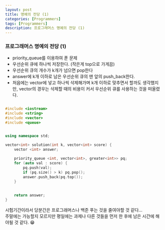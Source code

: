 ```yaml
---
layout: post
title: 명예의 전당 (1)
categories: [Programmers]
tags: [Programmers]
description: 프로그래머스 명예의 전당 (1)
---
```


### 프로그래머스 명예의 전당 (1)

- priority_queue를 이용하여 푼 문제
- 우선순위 큐에 하나씩 저장한다. (작은게 top으로 가게끔)
- 우선순위 큐의 개수가 k개가 넘으면 pop한다
- answer에 k개 이하로 남은 우선순위 큐의 맨 앞의 push_back한다.
- 처음에는 vector에 넣고 하나씩 삭제해가며 k개 이하로 맞추면서 할까도 생각했지만, vector의 경우는 삭제할 때의 비용이 커서 우선순위 큐를 사용하는 것을 떠올렸다.

```c++

#include <iostream>
#include <string>
#include <vector>
#include <queue>


using namespace std;

vector<int> solution(int k, vector<int> score) {
    vector <int> answer;
    
    priority_queue <int, vector<int>, greater<int>> pq;
    for (auto val : score) {
        pq.push(val);
        if (pq.size() > k) pq.pop();
        answer.push_back(pq.top());
    }
    
    
    return answer;
}

```

시험기간이라서 당분간은 프로그래머스나 백준 푸는 것을 줄여야할 것 같다...   
주말에는 가능할지 모르지만 평일에는 과제나 다른 것들을 먼저 한 후에 남은 시간에 해야될 것 같다. 😁